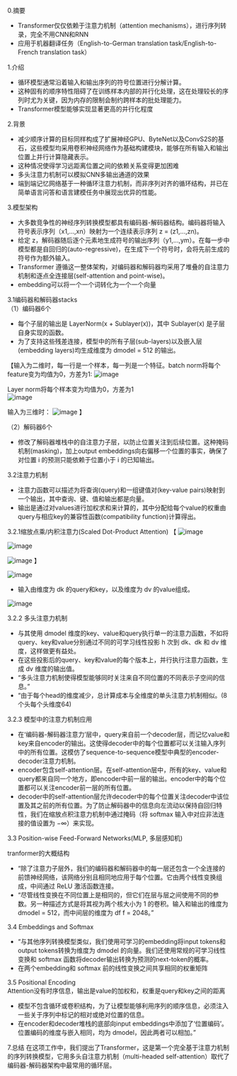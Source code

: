 0.摘要  

* Transformer仅仅依赖于注意力机制（attention mechanisms），进行序列转录，完全不用CNN和RNN
* 应用于机器翻译任务（English-to-German translation task/English-to-French translation task）

1.介绍  

* 循环模型通常沿着输入和输出序列的符号位置进行分解计算。
* 这种固有的顺序特性阻碍了在训练样本内部的并行化处理，这在处理较长的序列时尤为关键，因为内存的限制会制约跨样本的批处理能力。
* Transformer模型能够实现显著更高的并行化程度  

2.背景  

* 减少顺序计算的目标同样构成了扩展神经GPU、ByteNet以及ConvS2S的基石，这些模型均采用卷积神经网络作为基础构建模块，能够在所有输入和输出位置上并行计算隐藏表示。
* 这种情况使得学习远距离位置之间的依赖关系变得更加困难
* 多头注意力机制可以模拟CNN多输出通道的效果
* 端到端记忆网络基于一种循环注意力机制，而非序列对齐的循环结构，并已在简单语言问答和语言建模任务中展现出优异的性能。  

3.模型架构  

* 大多数竞争性的神经序列转换模型都具有编码器-解码器结构。编码器将输入符号表示序列（x1,...,xn）映射为一个连续表示序列 z = (z1,...,zn)。
* 给定 z，解码器随后逐个元素地生成符号的输出序列（y1,...,ym）。在每一步中模型都是自回归的(auto-regressive)，在生成下一个符号时，会将先前生成的符号作为额外输入。
* Transformer 遵循这一整体架构，对编码器和解码器均采用了堆叠的自注意力机制和逐点全连接层(self-attention and point-wise)。
* embedding可以将一个一个词转化为一个一个向量  

3.1编码器和解码器stacks  
（1）编码器6个  
 
* 每个子层的输出是 LayerNorm(x + Sublayer(x))，其中 Sublayer(x) 是子层自身实现的函数。
* 为了支持这些残差连接，模型中的所有子层(sub-layers)以及嵌入层(embedding layers)均生成维度为 dmodel = 512 的输出。  

【输入为二维时，每一行是一个样本，每一列是一个特征。batch norm将每个feature变为均值为0，方差为1:
![image](https://github.com/user-attachments/assets/72af2706-a8f5-4951-bbc1-053ac307599a)

Layer norm将每个样本变为均值为0，方差为1  
![image](https://github.com/user-attachments/assets/33793651-fdcb-45ae-9059-6e9d9c3d769c)

输入为三维时：
![image](https://github.com/user-attachments/assets/035e3e7c-05d7-447a-9928-3338ca1db4f9)
】

（2）解码器6个  

* 修改了解码器堆栈中的自注意力子层，以防止位置关注到后续位置。这种掩码机制(masking)，加上output embeddings向右偏移一个位置的事实，确保了对位置 i 的预测只能依赖于位置小于 i 的已知输出。  

3.2注意力机制  

* 注意力函数可以描述为将查询(query)和一组键值对(key-value pairs)映射到一个输出，其中查询、键、值和输出都是向量。  
* 输出是通过对values进行加权求和来计算的，其中分配给每个value的权重由query与相应key的兼容性函数(compatibility function)计算得出。  

3.2.1缩放点乘/内积注意力(Scaled Dot-Product Attention)
【
![image](https://github.com/user-attachments/assets/f92968b6-9b37-40f6-b54a-d000f9bb2ece)

![image](https://github.com/user-attachments/assets/17f288f8-e19e-4f5d-8c0d-926c7e78d173)

![image](https://github.com/user-attachments/assets/b5a6e6db-9ca4-49e2-894e-9c1c4c83f3ab)
】

![image](https://github.com/user-attachments/assets/343ca1f3-f44b-4c69-b85b-a9b2ec2f68c9)

* 输入由维度为 dk 的query和key，以及维度为 dv 的value组成。

![image](https://github.com/user-attachments/assets/f6300ad0-6394-4a1c-89a6-15075350c3af)

3.2.2 多头注意力机制

* 与其使用 dmodel 维度的key、value和query执行单一的注意力函数，不如将query、key和value分别通过不同的可学习线性投影 h 次到 dk、dk 和 dv 维度，这样做更有益处。
* 在这些投影后的query、key和value的每个版本上，并行执行注意力函数，生成 dv 维度的输出值。
* “多头注意力机制使得模型能够同时关注来自不同位置的不同表示子空间的信息。”
* “由于每个head的维度减少，总计算成本与全维度的单头注意力机制相似。(8个头每个头维度64)

3.2.3 模型中的注意力机制应用

* 在‘编码器-解码器注意力’层中，query来自前一个decoder层，而记忆value和key来自encoder的输出。这使得decoder中的每个位置都可以关注输入序列中的所有位置。这模仿了sequence-to-sequence模型中典型的encoder-decoder注意力机制。
* encoder包含self-attention层。在self-attention层中，所有的key、value和query都来自同一个地方，即encoder中前一层的输出。encoder中的每个位置都可以关注encoder前一层的所有位置。
* decoder中的self-attention层允许decoder中的每个位置关注decoder中该位置及其之前的所有位置。为了防止解码器中的信息向左流动以保持自回归特性，我们在缩放点积注意力机制中通过掩码（将 softmax 输入中对应非法连接的值设置为 −∞）来实现。

3.3 Position-wise Feed-Forward Networks(MLP, 多层感知机)

tranformer的大概结构

* “除了注意力子层外，我们的编码器和解码器中的每一层还包含一个全连接的前馈神经网络，该网络分别且相同地应用于每个位置。它由两个线性变换组成，中间通过 ReLU 激活函数连接。
* “尽管线性变换在不同位置上是相同的，但它们在层与层之间使用不同的参数。另一种描述方式是将其视为两个核大小为 1 的卷积。输入和输出的维度为 dmodel = 512，而中间层的维度为 df f = 2048。”

3.4 Embeddings and Softmax
	
 * “与其他序列转换模型类似，我们使用可学习的embedding将input tokens和output tokens转换为维度为 dmodel 的向量。我们还使用常规的可学习线性变换和 softmax 函数将decoder输出转换为预测的next-token的概率。
 * 在两个embedding和 softmax 前的线性变换之间共享相同的权重矩阵

3.5 Positional Encoding  
Attention没有时序信息，输出是value的加权和，权重是query和key之间的距离

* 模型不包含循环或卷积结构，为了让模型能够利用序列的顺序信息，必须注入一些关于序列中标记的相对或绝对位置的信息。
* 在encoder和decoder堆栈的底部向input embeddings中添加了‘位置编码’。位置编码的维度与嵌入相同，均为 dmodel，因此两者可以相加。”

7.总结
在这项工作中，我们提出了Transformer，这是第一个完全基于注意力机制的序列转换模型，它用多头自注意力机制（multi-headed self-attention）取代了编码器-解码器架构中最常用的循环层。
